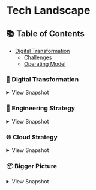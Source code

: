 # Tech Landscape
## 📚 Table of Contents
* [Digital Transformation](https://github.com/AdyKalra/tech-landscape/blob/master/README.md#-digital-transformation)
  * [Challenges](https://github.com/AdyKalra/tech-landscape/blob/master/README.md#transformation-challenges)
  * [Operating Model](https://github.com/AdyKalra/tech-landscape/blob/master/README.md#operating-model)


### 🔧 Digital Transformation
<details>
<summary>View Snapshot</summary>

#### Transformation Challenges 
|  Name |  Summary | Details  | Use cases |  
|:-:    |:-:       |:-:       |:-:        |  
| Stackshare tools | All the best open source and Software as a Service (SaaS) tools in one place | [Stackshare tools](https://stackshare.io/categories) | quick snapshot while making decisions |
| | | []() | **** **** **** |


#### Operating Model 
|  Name |  Summary | Details  | Use cases |  
|:-:    |:-:       |:-:       |:-:        |  
| | | []() | **** **** **** |
| | | []() | **** **** **** |


</details>

### 📃 Engineering Strategy
<details>
<summary>View Snapshot</summary>


#### Tools / Practices 
|  Name |  Summary | Details  | Use cases |  
|:-:    |:-:       |:-:       |:-:        |  
| | | []() | **** **** **** |
| | | []() | **** **** **** |

#### Engineering Ideas / Techniques 
|  Name |  Summary | Details  | Use cases |  
|:-:    |:-:       |:-:       |:-:        |  
| | | []() | **** **** **** |
| | | []() | **** **** **** |

#### Engineering Challenges
|  Name |  Summary | Details  | Use cases |  
|:-:    |:-:       |:-:       |:-:        |  
| | | []() | **** **** **** |
| | | []() | **** **** **** |


</details>

### 🌐 Cloud Strategy
<details>
<summary>View Snapshot</summary>
  
#### Cloud Tools 
|  Name |  Summary | Details  | Use cases |  
|:-:    |:-:       |:-:       |:-:        |  
|serverless cdk patterns|ll of the official AWS Serverless architecture patterns built with CDK for developers to use.|[cdk patterns](https://github.com/cdk-patterns/serverless)| SensibleDeafults for Patterns used |
| awesome-cloudformation | A curated list of resources and projects for working with AWS CloudFormation. https://aws.amazon.com/cloudformation/ | [cloudformation](https://github.com/aws-cloudformation/awesome-cloudformation) | cloud formation catalouge |
| Design Patterns | collection of solutions and design ideas for using AWS cloud technology to solve common systems design problems | [Design Patterns](http://en.clouddesignpattern.org/index.php/Main_Page) | sensible defaults Design Patterns / catalouge |
| this-is-my-architecture | Innovative cloud architectures from AWS partners and customers | [this-is-my-architecture](https://aws.amazon.com/this-is-my-architecture/?sc_channel=EL&sc_campaign=Explainer_2017_vid&sc_medium=YouTube&sc_content=video942&sc_detail=EXPLAINER&sc_country=US&tma.sort-by=item.additionalFields.airDate&tma.sort-order=desc) | Clarity of bigger picture within Org |

#### Cloud Ideas / Techniques 
|  Name |  Summary | Details  | Use cases |  
|:-:    |:-:       |:-:       |:-:        |  
| | | []() | **** **** **** |
| | | []() | **** **** **** |

</details>

### 📦 Bigger Picture 
<details>
<summary>View Snapshot</summary>
  
#### People
|  Name |  Summary | Details  | Use cases |  
|:-:    |:-:       |:-:       |:-:        |  
| | | []() | **** **** **** |
| | | []() | **** **** **** |

#### Engineering
|  Name |  Summary | Details  | Use cases |  
|:-:    |:-:       |:-:       |:-:        |  
| **Testing** Roadmap | Test Plan template, testing startegies, testing types, TDD , automation - mobile , web , API , contrct testing Packt| [Testing Raodmap](https://github.com/anas-qa/Quality-Assurance-Road-Map) | **Testing Pyramid , Gap Analysis , Customer Insights , E2E regression suite** |
| **Front end Development** Roadmap| concepts - hoisting, event bubbling, scope prototype, shadow DOM. package managers - npm, yarn. CSS, BEM, Saas, Postcss.build tools - npm nuild, module bundlers webpack, linters and formatters, React Angualr Vue, modern css, css frameworks - reactstrap, mterialUI, Testing - Jest Cypress Mocha Chai. Progressive TypeScript, Server Side Rendering , GraphQL. ReactNative , Flutter , Static site generators  | [Front-end Roadmap](https://github.com/kamranahmedse/developer-roadmap) | **** **** **** |
| **Back end Development** Roadmap| C#, Java, Go, Python. Realational , NoSQL , Data Sharding , Replication , CAP. Authentication Oauth, token , JWT, SAML. apis - JSON, SOAP. Caching - DNS , serverside, clientside - Redis, MemCached. Design practices - GOF , DDD , TDD , SOLID, KISS , YAGNI, DRY. Architectural patterns - Microservices, SOA, Serverless. Messagebrokers , RabbitMQ , Kafka. Containers - Docker , GarphQL, Neo4j.     | [Back-end Roadmap](https://github.com/kamranahmedse/developer-roadmap) | **** **** **** |
| **DevOps** Roadmap| Pytho, Ruby , NodeJS. initd, systemd. OS - Linus , FreeBSD. Terminal - maniupaltion tools,, BASH, vim, network. Protocosl - http, ftp, ssh. Reverseproxy, Caching server, Forward Proxy , Load balancer, firewall. Webserver - Nginx, Service Mesh - Istio. Containers, Config mgmt, container orchestration, Infra provisioning. CI/CD tools, Infra monitoring - Prometheus , Nagios, Grafana. Appln Monitoring - NewRelic , AppDynamics. Log Mgmt - Elastic stalk, splunk sumo. Cloud - AWS , GCP, Azure. Cloud Design Patterns - Availability , Data Management.  | [Devops Roadmap](https://github.com/kamranahmedse/developer-roadmap) | **** **** **** |
|**Andoid Development** |Kotlin , Java | [android](https://roadmap.sh/android) | **** **** **** |
| **all Reference Roadmaps**| roadmaps on web | [engineering roadmaps](https://roadmap.sh/) | **** **** **** |
| Google Engineering practices | Google has many generalized engineering practices that cover all languages and all projects. These documents represent our collective experience of various best practices that we have developed over time. | [Google Engineering practices](https://github.com/google/eng-practices) | Sensible Deafults template for practices |
| 20 patterns to watch for in your engineering team | teamd and IC patterns | [patterns in teams and ICs](https://www.pluralsight.com/product/flow/20-patterns) | tools like flow and decision making |

</details>
